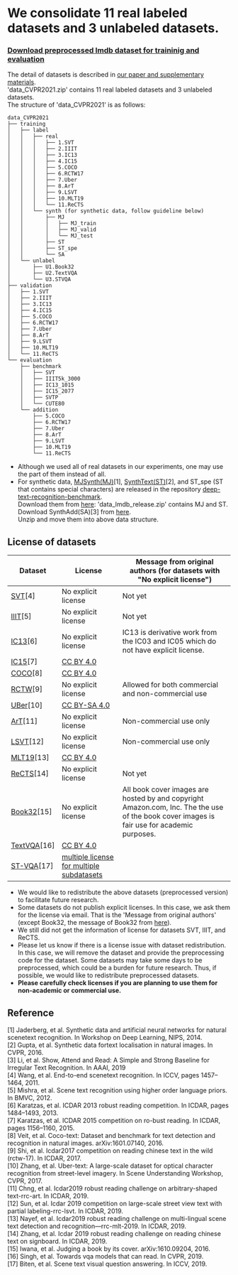 # We consolidate 11 real labeled datasets and 3 unlabeled datasets.
### [Download preprocessed lmdb dataset for traininig and evaluation](https://www.dropbox.com/sh/1s6r4slurc5ei2n/AACg6TqoDfGdKe8t40Em1fgxa?dl=0)
The detail of datasets is described in [our paper and supplementary materials](https://arxiv.org/abs/2103.04400). <br>
'data_CVPR2021.zip' contains 11 real labeled datasets and 3 unlabeled datasets. <br>
The structure of 'data_CVPR2021' is as follows:
```
data_CVPR2021
├── training
│   ├── label
│   │   ├── real
│   │   │   ├── 1.SVT
│   │   │   ├── 2.IIIT
│   │   │   ├── 3.IC13
│   │   │   ├── 4.IC15
│   │   │   ├── 5.COCO
│   │   │   ├── 6.RCTW17
│   │   │   ├── 7.Uber
│   │   │   ├── 8.ArT
│   │   │   ├── 9.LSVT
│   │   │   ├── 10.MLT19
│   │   │   └── 11.ReCTS
│   │   └── synth (for synthetic data, follow guideline below)
│   │       ├── MJ
│   │       │   ├── MJ_train
│   │       │   ├── MJ_valid
│   │       │   └── MJ_test
│   │       ├── ST
│   │       ├── ST_spe
│   │       └── SA
│   └── unlabel
│       ├── U1.Book32
│       ├── U2.TextVQA
│       └── U3.STVQA
├── validation
│   ├── 1.SVT
│   ├── 2.IIIT
│   ├── 3.IC13
│   ├── 4.IC15
│   ├── 5.COCO
│   ├── 6.RCTW17
│   ├── 7.Uber
│   ├── 8.ArT
│   ├── 9.LSVT
│   ├── 10.MLT19
│   └── 11.ReCTS
└── evaluation
    ├── benchmark
    │   ├── SVT
    │   ├── IIIT5k_3000
    │   ├── IC13_1015
    │   ├── IC15_2077
    │   ├── SVTP
    │   └── CUTE80
    └── addition
        ├── 5.COCO
        ├── 6.RCTW17
        ├── 7.Uber
        ├── 8.ArT
        ├── 9.LSVT
        ├── 10.MLT19
        └── 11.ReCTS
```
- Although we used all of real datasets in our experiments, one may use the part of them instead of all. 
- For synthetic data, [MJSynth(MJ)](http://www.robots.ox.ac.uk/~vgg/data/text/)[1], [SynthText(ST)](http://www.robots.ox.ac.uk/~vgg/data/scenetext/)[2], and ST_spe (ST that contains special characters) are released in the repository [deep-text-recognition-benchmark](https://github.com/clovaai/deep-text-recognition-benchmark). <br>
Download them from [here](https://www.dropbox.com/sh/i39abvnefllx2si/AAAbAYRvxzRp3cIE5HzqUw3ra?dl=0): 'data_lmdb_release.zip' contains MJ and ST. 
Download SynthAdd(SA)[3] from [here](https://www.dropbox.com/s/gugy8xdndwkm2cd/SA.zip?dl=0). <br>
Unzip and move them into above data structure.



## License of datasets
Dataset | License | Message from original authors (for datasets with "No explicit license")
-- | -- | -- 
[SVT](http://www.iapr-tc11.org/mediawiki/index.php/The_Street_View_Text_Dataset)[4]     | No explicit license | Not yet
[IIIT](http://cvit.iiit.ac.in/projects/SceneTextUnderstanding/IIIT5K.html)[5]    | No explicit license | Not yet
[IC13](http://rrc.cvc.uab.es/?ch=2)[6]    | No explicit license | IC13 is derivative work from the IC03 and IC05 which do not have explicit license.
[IC15](http://rrc.cvc.uab.es/?ch=4)[7]    | [CC BY 4.0](https://rrc.cvc.uab.es/?ch=4&com=downloads)
[COCO](https://vision.cornell.edu/se3/coco-text-2/)[8]    | [CC BY 4.0](https://vision.cornell.edu/se3/coco-text-2/)
[RCTW](http://rctw.vlrlab.net/dataset/)[9]    | No explicit license | Allowed for both commercial and non-commercial use
[UBer](https://s3-us-west-2.amazonaws.com/uber-common-public/ubertext/index.html)[10]   | [CC BY-SA 4.0](https://s3-us-west-2.amazonaws.com/uber-common-public/ubertext/index.html)
[ArT](https://rrc.cvc.uab.es/?ch=14)[11]    | No explicit license | Non-commercial use only
[LSVT](https://rrc.cvc.uab.es/?ch=16)[12]   | No explicit license | Non-commercial use only
[MLT19](https://rrc.cvc.uab.es/?ch=15)[13]  | [CC BY 4.0](https://rrc.cvc.uab.es/?ch=15&com=downloads)
[ReCTS](https://rrc.cvc.uab.es/?ch=12)[14]  | No explicit license | Not yet
[Book32](https://github.com/uchidalab/book-dataset/)[15] | No explicit license | All book cover images are hosted by and copyright Amazon.com, Inc. The the use of the book cover images is fair use for academic purposes.
[TextVQA](https://textvqa.org/)[16]| [CC BY 4.0](https://textvqa.org/dataset)
[ST-VQA](https://rrc.cvc.uab.es/?ch=11)[17] | [multiple license for multiple subdatasets](https://rrc.cvc.uab.es/?ch=11&com=downloads)

- We would like to redistribute the above datasets (preprocessed version) to facilitate future research.
- Some datasets do not publish explicit licenses. In this case, we ask them for the license via email. That is the 'Message from original authors' (except Book32, the message of Book32 from [here](https://github.com/uchidalab/book-dataset/#disclaimer)).
- We still did not get the information of license for datasets SVT, IIIT, and ReCTS. 
- Please let us know if there is a license issue with dataset redistribution.
In this case, we will remove the dataset and provide the preprocessing code for the dataset.
Some datasets may take some days to be preprocessed, which could be a burden for future research. 
Thus, if possible, we would like to redistribute preprocessed datasets.
- **Please carefully check licenses if you are planning to use them for non-academic or commercial use.**

## Reference
[1] Jaderberg, et al. Synthetic data and artificial neural networks for natural scenetext  recognition. In Workshop on Deep Learning, NIPS, 2014. <br>
[2] Gupta, et al. Synthetic data fortext localisation in natural images. In CVPR, 2016. <br>
[3] Li, et al. Show, Attend and Read: A Simple and Strong Baseline for Irregular Text Recognition. In AAAI, 2019 <br>
[4] Wang, et al. End-to-end scenetext recognition. In ICCV, pages 1457–1464, 2011. <br>
[5] Mishra, et al. Scene text recognition using higher order language priors. In BMVC, 2012. <br>
[6] Karatzas, et al. ICDAR 2013 robust reading competition. In ICDAR, pages 1484–1493, 2013. <br>
[7] Karatzas, et al. ICDAR 2015 competition on ro-bust reading. In ICDAR, pages 1156–1160, 2015. <br>
[8] Veit, et al. Coco-text: Dataset and benchmark for text detection and recognition in natural images. arXiv:1601.07140, 2016. <br>
[9] Shi, et al. Icdar2017 competition on reading chinese text in the wild (rctw-17). In ICDAR, 2017. <br>
[10] Zhang, et al. Uber-text: A large-scale dataset for optical character recognition from street-level imagery. In Scene Understanding Workshop, CVPR, 2017. <br>
[11] Chng, et al. Icdar2019 robust reading challenge on arbitrary-shaped text-rrc-art. In ICDAR, 2019. <br>
[12] Sun, et al. Icdar 2019 competition on large-scale street view text with partial labeling-rrc-lsvt. In ICDAR, 2019. <br> 
[13] Nayef, et al. Icdar2019 robust reading challenge on multi-lingual scene text detection and recognition—rrc-mlt-2019. In ICDAR, 2019. <br>
[14] Zhang, et al. Icdar 2019 robust reading challenge on reading chinese text on signboard. In ICDAR, 2019. <br>
[15] Iwana, et al. Judging a book by its cover. arXiv:1610.09204, 2016. <br>
[16] Singh, et al. Towards vqa models that can read. In CVPR, 2019. <br>
[17] Biten, et al. Scene text visual question answering. In ICCV, 2019.
